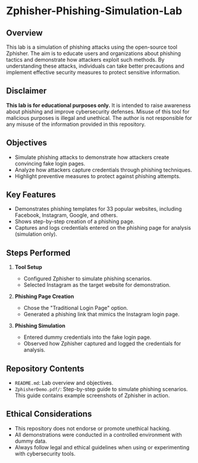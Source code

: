 # Zphisher-Phishing-Simulation-Lab

## **Overview**
This lab is a simulation of phishing attacks using the open-source tool Zphisher. The aim is to educate users and organizations about phishing tactics and demonstrate how attackers exploit such methods. By understanding these attacks, individuals can take better precautions and implement effective security measures to protect sensitive information.

## **Disclaimer**
**This lab is for educational purposes only.** It is intended to raise awareness about phishing and improve cybersecurity defenses. Misuse of this tool for malicious purposes is illegal and unethical. The author is not responsible for any misuse of the information provided in this repository.

## **Objectives**
- Simulate phishing attacks to demonstrate how attackers create convincing fake login pages.
- Analyze how attackers capture credentials through phishing techniques.
- Highlight preventive measures to protect against phishing attempts.

## **Key Features**
- Demonstrates phishing templates for 33 popular websites, including Facebook, Instagram, Google, and others.
- Shows step-by-step creation of a phishing page.
- Captures and logs credentials entered on the phishing page for analysis (simulation only).

## **Steps Performed**
1. **Tool Setup**
   - Configured Zphisher to simulate phishing scenarios.
   - Selected Instagram as the target website for demonstration.

2. **Phishing Page Creation**
   - Chose the "Traditional Login Page" option.
   - Generated a phishing link that mimics the Instagram login page.

3. **Phishing Simulation**
   - Entered dummy credentials into the fake login page.
   - Observed how Zphisher captured and logged the credentials for analysis.

## **Repository Contents**
- `README.md`: Lab overview and objectives.
- `ZphisherDemo.pdf/`: Step-by-step guide to simulate phishing scenarios. This guide contains example screenshots of Zphisher in action.

## **Ethical Considerations**
- This repository does not endorse or promote unethical hacking.
- All demonstrations were conducted in a controlled environment with dummy data.
- Always follow legal and ethical guidelines when using or experimenting with cybersecurity tools.
